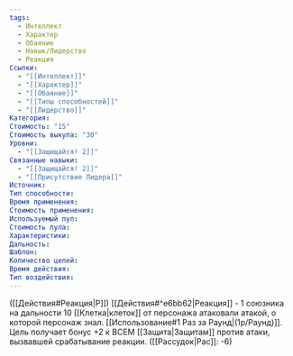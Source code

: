 ```yaml
---
tags:
  - Интеллект
  - Характер
  - Обаяние
  - Навык/Лидерство
  - Реакция
Ссылки:
  - "[[Интеллект]]"
  - "[[Характер]]"
  - "[[Обаяние]]"
  - "[[Типы способностей]]"
  - "[[Лидерство]]"
Категория: 
Стоимость: "15"
Стоимость выкупа: "30"
Уровни:
  - "[[Защищайся! 2]]"
Связанные навыки:
  - "[[Защищайся! 2]]"
  - "[[Присутствие Лидера]]"
Источник:
Тип способности:
Время применения:
Стоимость применения:
Используемый пул:
Стоимость пула:
Характеристики:
Дальность:
Шаблон:
Количество целей:
Время действия:
Тип воздействия:
---
```

([[Действия#Реакция|Р]]) [[Действия#^e6bb62|Реакция]] - 1 союзника на дальности 10 [[Клетка|клеток]] от персонажа атаковали атакой, о которой персонаж знал. [[Использование#1 Раз за Раунд|(1р/Раунд)]]. Цель получает бонус +2 к ВСЕМ [[Защита|Защитам]] против атаки, вызвавшей срабатывание реакции. ([[Рассудок|Рас]]: -6)